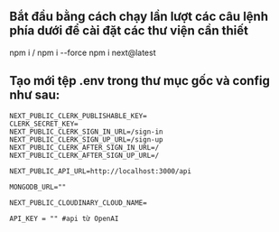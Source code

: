 ## Bắt đầu bằng cách chạy lần lượt các câu lệnh phía dưới để cài đặt các thư viện cần thiết

npm i / npm i --force
npm i next@latest

## Tạo mới tệp .env trong thư mục gốc và config như sau:

``` 
NEXT_PUBLIC_CLERK_PUBLISHABLE_KEY=
CLERK_SECRET_KEY=
NEXT_PUBLIC_CLERK_SIGN_IN_URL=/sign-in
NEXT_PUBLIC_CLERK_SIGN_UP_URL=/sign-up
NEXT_PUBLIC_CLERK_AFTER_SIGN_IN_URL=/
NEXT_PUBLIC_CLERK_AFTER_SIGN_UP_URL=/

NEXT_PUBLIC_API_URL=http://localhost:3000/api

MONGODB_URL=""

NEXT_PUBLIC_CLOUDINARY_CLOUD_NAME=

API_KEY = "" #api từ OpenAI


```

